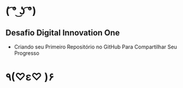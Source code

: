 # ( ͡° ͜ʖ ͡°) 

## Desafio Digital Innovation One

- Criando seu Primeiro Repositório no GitHub Para Compartilhar Seu Progresso

# ٩(♡ε♡ )۶ 